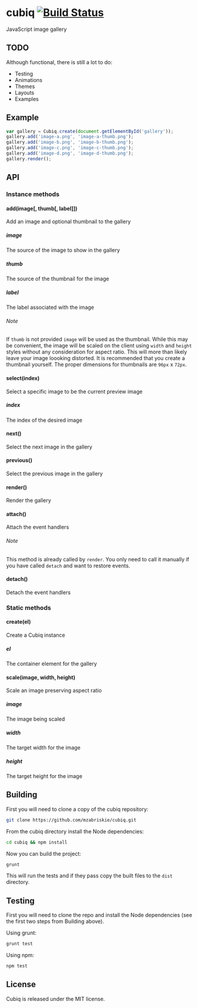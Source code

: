 cubiq [![Build Status](https://travis-ci.org/mzabriskie/cubiq.png?branch=master)](https://travis-ci.org/mzabriskie/cubiq)
===========

JavaScript image gallery

## TODO
Although functional, there is still a lot to do:

* Testing
* Animations
* Themes
* Layouts
* Examples

## Example

```js
var gallery = Cubiq.create(document.getElementById('gallery'));
gallery.add('image-a.png', 'image-a-thumb.png');
gallery.add('image-b.png', 'image-b-thumb.png');
gallery.add('image-c.png', 'image-c-thumb.png');
gallery.add('image-d.png', 'image-d-thumb.png');
gallery.render();
```

## API

### Instance methods

#### add(image[, thumb[, label]])
Add an image and optional thumbnail to the gallery

##### image
The source of the image to show in the gallery

##### thumb
The source of the thumbnail for the image

##### label
The label associated with the image

###### Note
If `thumb` is not provided `image` will be used as the thumbnail. While this may be convenient, the image will be scaled on the client using `width` and `height` styles without any consideration for aspect ratio. This will more than likely leave your image loooking distorted. It is recommended that you create a thumbnail yourself. The proper dimensions for thumbnails are `96px` x `72px`.

#### select(index)
Select a specific image to be the current preview image

##### index
The index of the desired image

#### next()
Select the next image in the gallery

#### previous()
Select the previous image in the gallery

#### render()
Render the gallery

#### attach()
Attach the event handlers

###### Note
This method is already called by `render`. You only need to call it manually if you have called `detach` and want to restore events.

#### detach()
Detach the event handlers

### Static methods

#### create(el)
Create a Cubiq instance

##### el
The container element for the gallery

#### scale(image, width, height)
Scale an image preserving aspect ratio

##### image
The image being scaled

##### width
The target width for the image

##### height
The target height for the image

## Building

First you will need to clone a copy of the cubiq repository:

```bash
git clone https://github.com/mzabriskie/cubiq.git
```

From the cubiq directory install the Node dependencies:

```bash
cd cubiq && npm install
```

Now you can build the project:

```bash
grunt
```

This will run the tests and if they pass copy the built files to the `dist` directory.

## Testing

First you will need to clone the repo and install the Node dependencies (see the first two steps from Building above).

Using grunt:

```bash
grunt test
```

Using npm:

```bash
npm test
```

## License

Cubiq is released under the MIT license.